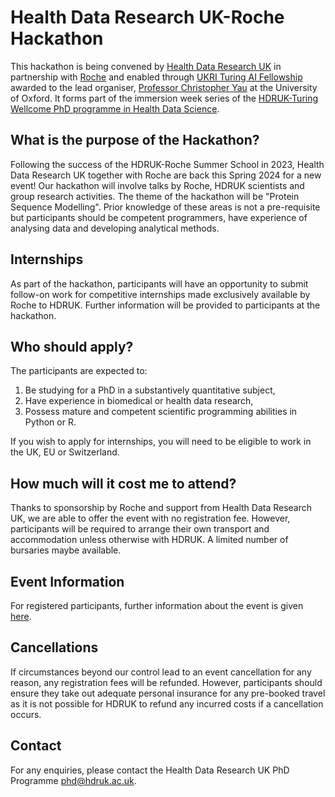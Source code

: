 # Health Data Research UK-Roche Hackathon

This hackathon is being convened by [Health Data Research UK](http://www.hdruk.ac.uk) in partnership with [Roche](http://www.roche.com) and enabled through [UKRI Turing AI Fellowship](https://www.gov.uk/government/publications/turing-artificial-intelligence-fellowships/turing-artificial-intelligence-fellowships) awarded to the lead organiser, [Professor Christopher Yau](https://www.wrh.ox.ac.uk/team/christoper-yau) at the University of Oxford. It forms part of the immersion week series of the [HDRUK-Turing Wellcome PhD programme in Health Data Science](https://www.hdruk.ac.uk/careers-in-health-data-science/further-education/phd-programme/).

## What is the purpose of the Hackathon?

Following the success of the HDRUK-Roche Summer School in 2023, Health Data Research UK together with Roche are back this Spring 2024 for a new event! Our hackathon will involve talks by Roche, HDRUK scientists and group research activities. The theme of the hackathon will be "Protein Sequence Modelling". Prior knowledge of these areas is not a pre-requisite but participants should be competent programmers, have experience of analysing data and developing analytical methods.

## Internships

As part of the hackathon, participants will have an opportunity to submit follow-on work for competitive internships made exclusively available by Roche to HDRUK. Further information will be provided to participants at the hackathon.

## Who should apply?

The participants are expected to:

1. Be studying for a PhD in a substantively quantitative subject,
2. Have experience in biomedical or health data research,
3. Possess mature and competent scientific programming abilities in Python or R.

If you wish to apply for internships, you will need to be eligible to work in the UK, EU or Switzerland.

## How much will it cost me to attend?

Thanks to sponsorship by Roche and support from Health Data Research UK, we are able to offer the event with no registration fee. However, participants will be required to arrange their own transport and accommodation unless otherwise with HDRUK. A limited number of bursaries maybe available.

## Event Information

For registered participants, further information about the event is given [here](eventinfo.md).

## Cancellations

If circumstances beyond our control lead to an event cancellation for any reason, any registration fees will be refunded. However, participants should ensure they take out adequate personal insurance for any pre-booked travel as it is not possible for HDRUK to refund any incurred costs if a cancellation occurs.

## Contact

For any enquiries, please contact the Health Data Research UK PhD Programme [phd@hdruk.ac.uk](phd@hdruk.ac.uk).

